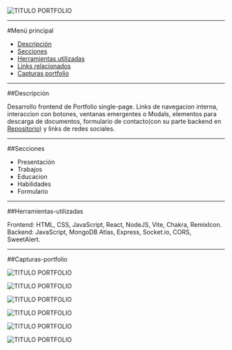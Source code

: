 ![TITULO PORTFOLIO](https://github.com/lukutense/MERN-Portfolio-frontend/blob/main/src/assets/titlePortfolio.png)

***

#Menú principal

- [Descripción](#Descrición)
- [Secciones](#Secciones)
- [Herramientas utilizadas](#Herramientas-utilizadas)
- [Links relacionados](#Links-relacionados)
- [Capturas portfolio](#Capturas-portfolio)

***

##Descripción

Desarrollo frontend de Portfolio single-page. Links de navegacion interna, interaccion con botones, ventanas emergentes o Modals, elementos para descarga de documentos, formulario de contacto(con su parte backend en [Repositorio](https://github.com/lukutense/MERN-Portfolio-backend)) y links de redes sociales. 
***

##Secciones

- Presentación
- Trabajos
- Educacion
- Habilidades
- Formulario

***

##Herramientas-utilizadas

Frontend: HTML, CSS, JavaScript, React, NodeJS, Vite, Chakra, RemixIcon. 
Backend: JavaScript, MongoDB Atlas, Express, 
Socket.io, CORS, SweetAlert.
***

##Capturas-portfolio

![TITULO PORTFOLIO](https://github.com/lukutense/MERN-Portfolio-frontend/blob/main/src/assets/1.png)

![TITULO PORTFOLIO](https://github.com/lukutense/MERN-Portfolio-frontend/blob/main/src/assets/2.png)

![TITULO PORTFOLIO](https://github.com/lukutense/MERN-Portfolio-frontend/blob/main/src/assets/3bis.png)

![TITULO PORTFOLIO](https://github.com/lukutense/MERN-Portfolio-frontend/blob/main/src/assets/4.png)

![TITULO PORTFOLIO](https://github.com/lukutense/MERN-Portfolio-frontend/blob/main/src/assets/5.png)

![TITULO PORTFOLIO](https://github.com/lukutense/MERN-Portfolio-frontend/blob/main/src/assets/6.png)
